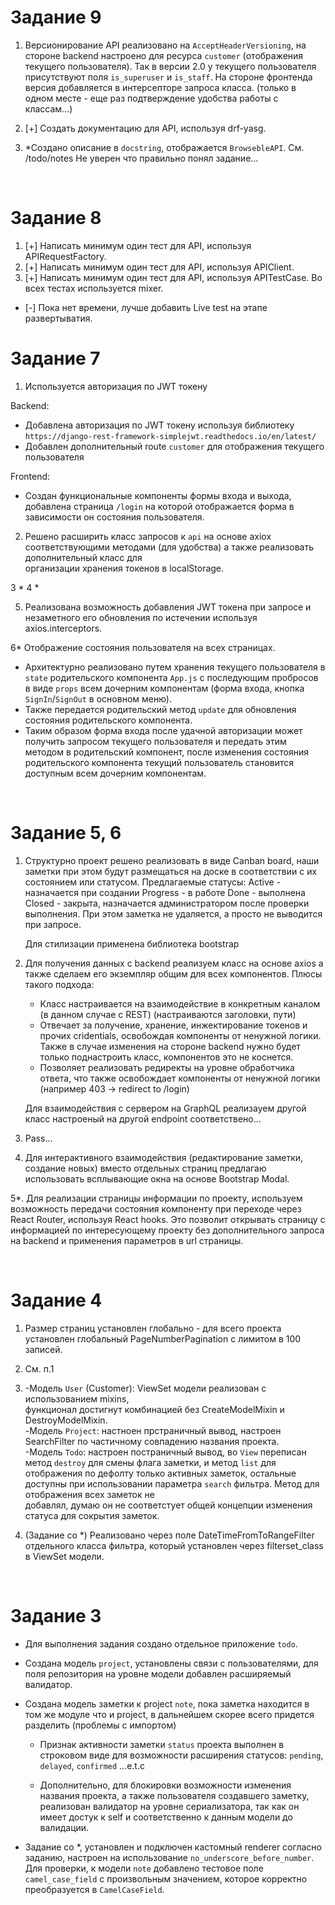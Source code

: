 # Задание 9

 1. Версионирование API реализовано на `AcceptHeaderVersioning`, на стороне backend настроено для ресурса `customer` (отображения текущего пользователя).    Так в версии 2.0 у текущего пользователя присутствуют поля `is_superuser` и `is_staff`. На стороне фронтенда версия добавляется в интерсепторе запроса    класса. (только в одном месте - еще раз подтверждение удобства работы с классам...)

 2. [+] Создать документацию для API, используя drf-yasg.
 3. *Создано описание в `docstring`, отображается `BrowsebleAPI`. См. /todo/notes 
       Не уверен что правильно понял задание...
<br>

# Задание 8

1. [+] Написать минимум один тест для API, используя APIRequestFactory.
2. [+] Написать минимум один тест для API, используя APIClient.
3. [+] Написать минимум один тест для API, используя APITestCase.
    Во всех тестах используется mixer.
*  [-] Пока нет времени, лучше добавить Live test на этапе развертыватия.


# Задание 7

1. Используется авторизация по JWT токену

Backend:
   - Добавлена авторизация по JWT токену используя библиотеку
     `https://django-rest-framework-simplejwt.readthedocs.io/en/latest/`
   - Добавлен дополнительный route `customer` для отображения текущего пользователя

Frontend: 
   - Создан функциональные компоненты формы входа и выхода, добавлена страница `/login` на которой отображается форма в зависимости он состояния пользователя.

2. Решено расширить класс запросов к `api` на основе axiox соответствующими методами (для удобства) а также реализовать дополнительный класс для     
организации хранения токенов в localStorage.

3 *
4 *

5. Реализована возможность добавления JWT токена при запросе и незаметного его обновления по истечении используя axios.interceptors. 

6* Отображение состояния пользователя на всех страницах.
   - Архитектурно реализовано путем хранения текущего пользователя в `state` родительского компонента `App.js` с последующим пробросов в виде `props` всем 
   дочерним компонентам (форма входа, кнопка `SignIn`/`SignOut` в основном меню). 
   - Также передается родительский метод `update` для обновления состояния родительского компонента. 
   - Таким образом форма входа после удачной авторизации может получить запросом текущего пользователя и передать этим методом в родительский компонент,      после изменения состояния родительского компонента текущий пользователь становится доступным всем дочерним компонентам.  
<br>

# Задание 5, 6

1. Структурно проект решено реализовать в виде Canban board, наши заметки при этом будут размещаться на доске в соответствии с их состоянием или статусом. Предлагаемые статусы:
	Active - назначается при создании
	Progress - в работе 
	Done - выполнена
	Closed - закрыта, назначается администратором после проверки выполнения. При этом заметка 
         	 не удаляется, а просто не выводится при запросе. 

    Для стилизации применена библиотека bootstrap

2. Для получения данных с backend реализуем класс на основе axios а также сделаем его экземпляр общим для всех компонентов. 
   Плюсы такого подхода:
     - Класс настраивается на взаимодействие в конкретным каналом (в данном случае с REST) 
        (настраиваются заголовки, пути)
     - Отвечает за получение, хранение, инжектирование токенов и прочих cridentials,
       освобождая компоненты от ненужной логики. Также в случае изменения на стороне backend нужно будет только поднастроить класс, компонентов это не коснется. 
     - Позволяет реализовать редиректы на уровне обработчика ответа, что также освобождает
       компоненты от ненужной логики (например 403 -> redirect to /login) 
    
    Для взаимодействия с сервером на GraphQL реализауем другой класс настроеный на
       другой endpoint соответствено...

3. Pass... 

4. Для интерактивного взаимодействия (редактирование заметки, создание новых) вместо отдельных
   страниц предлагаю использовать всплывающие окна на основе Bootstrap Modal.

5*. Для реализации страницы информации по проекту, используем возможность передачи состояния
    компоненту при переходе через React Router, используя React hooks. Это позволит открывать страницу с информацией по интересующему проекту без 
    дополнительного запроса на backend и применения параметров в url страницы.
   
<br>


# Задание 4

1. Размер страниц установлен глобально - для всего проекта установлен глобальный 
    PageNumberPagination с лимитом в 100 записей.
2. См. п.1
3. -Модель `User` (Customer): ViewSet модели реализован с использованием mixins,     
                              функционал достигнут комбинацией без CreateModelMixin и DestroyModelMixin.      
   -Модель `Project`: настноен прстраничный вывод, настроен SearchFilter по частичному совпадению названия проекта.     
   -Модель `Todo`: настроен постраничный вывод, во `View` переписан метод `destroy` для смены флага заметки, и метод `list` для отображения по дефолту                      только активных заметок, остальные доступны при использовании параметра `search` фильтра. Метод для отображения всех заметок не  
                   добавлял, думаю он не соответстует общей концепции изменения статуса для сокрытия заметок. 

4. (Задание со *) Реализовано через поле DateTimeFromToRangeFilter отдельного класса фильтра, который установлен через filterset_class в ViewSet модели.  

<br>

# Задание 3

- Для выполнения задания создано отдельное приложение `todo`.
- Создана модель `project`, установлены связи с пользователями, для поля репозитория на уровне модели
  добавлен расширяемый валидатор.

- Создана модель заметки к project `note`, пока заметка находится в том же модуле что и project, 
      в дальнейшем скорее всего придется разделить (проблемы с импортом) 

    - Признак активности заметки `status` проекта выполнен в строковом виде для возможности расширения
      статусов: `pending`, `delayed`, `confirmed` ...e.t.c

    - Дополнительно, для блокировки возможности изменения названия проекта, а 
    также пользователя создавшего заметку, реализован валидатор на уровне
    сериализатора, так как он имеет достук к self и соответственно к данным модели до валидации. 

- Задание со *, установлен и подключен кастомный renderer согласно заданию, настроен на
  использование `no_underscore_before_number`. Для проверки, к модели `note` добавлено тестовое
  поле `camel_case_field` с произвольным значением, которое корректно преобразуется
  в `CamelCaseField`. 
